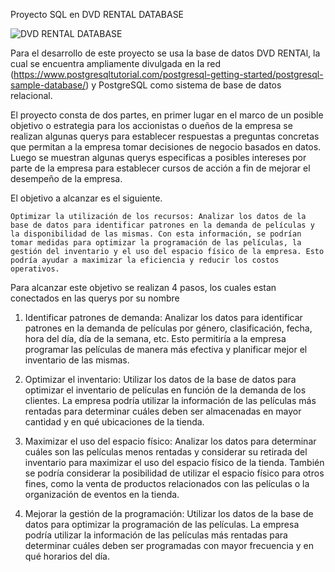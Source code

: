 Proyecto SQL en DVD RENTAL DATABASE

![DVD RENTAL DATABASE](https://user-images.githubusercontent.com/116199093/232255718-9e4e24c6-afd7-4112-97b5-fa78938addee.png)

Para el desarrollo de este proyecto se usa la base de datos DVD RENTAl, la cual se encuentra ampliamente divulgada en la red (https://www.postgresqltutorial.com/postgresql-getting-started/postgresql-sample-database/) y PostgreSQL como sistema de base de datos relacional.

El proyecto consta de dos partes, en primer lugar en el marco de un posible objetivo o estrategia para los accionistas o dueños de la empresa se realizan algunas querys para establecer respuestas a preguntas concretas que permitan a la empresa tomar decisiones de negocio basados en datos. Luego se muestran algunas querys especificas a posibles intereses por parte de la empresa para establecer cursos de acción a fin de mejorar el desempeño de la empresa.

El objetivo a alcanzar es el siguiente.

    Optimizar la utilización de los recursos: Analizar los datos de la base de datos para identificar patrones en la demanda de películas y la disponibilidad de las mismas. Con esta información, se podrían tomar medidas para optimizar la programación de las películas, la gestión del inventario y el uso del espacio físico de la empresa. Esto podría ayudar a maximizar la eficiencia y reducir los costos operativos.

Para alcanzar este objetivo se realizan 4 pasos, los cuales estan conectados en las querys por su nombre 

1. Identificar patrones de demanda: Analizar los datos para identificar patrones en la demanda de películas por género, clasificación, fecha, hora del día, día de la semana, etc. Esto permitiría a la empresa programar las películas de manera más efectiva y planificar mejor el inventario de las mismas.

2. Optimizar el inventario: Utilizar los datos de la base de datos para optimizar el inventario de películas en función de la demanda de los clientes. La empresa podría utilizar la información de las películas más rentadas para determinar cuáles deben ser almacenadas en mayor cantidad y en qué ubicaciones de la tienda.

3. Maximizar el uso del espacio físico: Analizar los datos para determinar cuáles son las películas menos rentadas y considerar su retirada del inventario para maximizar el uso del espacio físico de la tienda. También se podría considerar la posibilidad de utilizar el espacio físico para otros fines, como la venta de productos relacionados con las películas o la organización de eventos en la tienda.

4. Mejorar la gestión de la programación: Utilizar los datos de la base de datos para optimizar la programación de las películas. La empresa podría utilizar la información de las películas más rentadas para determinar cuáles deben ser programadas con mayor frecuencia y en qué horarios del día.




